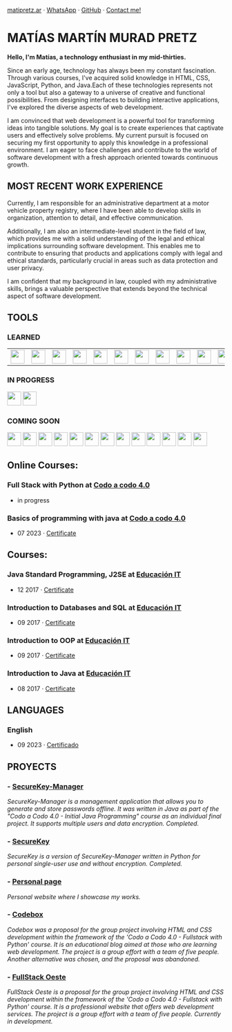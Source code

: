 [matipretz.ar](https://matipretz.ar/) · [WhatsApp](https://tinyurl.com/acces1) · [GitHub](https://github.com/matipretz) · [Contact me!](https://matipretz.ar/contact)

# MATÍAS MARTÍN MURAD PRETZ

**Hello, I'm Matías, a technology enthusiast in my mid-thirties.**

Since an early age, technology has always been my constant fascination. Through various courses, I've acquired solid knowledge in HTML, CSS, JavaScript, Python, and Java.Each of these technologies represents not only a tool but also a gateway to a universe of creative and functional possibilities. From designing interfaces to building interactive applications, I've explored the diverse aspects of web development.

I am convinced that web development is a powerful tool for transforming ideas into tangible solutions. My goal is to create experiences that captivate users and effectively solve problems. My current pursuit is focused on securing my first opportunity to apply this knowledge in a professional environment. I am eager to face challenges and contribute to the world of software development with a fresh approach oriented towards continuous growth.

## MOST RECENT WORK EXPERIENCE

Currently, I am responsible for an administrative department at a motor vehicle property registry, where I have been able to develop skills in organization, attention to detail, and effective communication.

Additionally, I am also an intermediate-level student in the field of law, which provides me with a solid understanding of the legal and ethical implications surrounding software development. This enables me to contribute to ensuring that products and applications comply with legal and ethical standards, particularly crucial in areas such as data protection and user privacy.

I am confident that my background in law, coupled with my administrative skills, brings a valuable perspective that extends beyond the technical aspect of software development.

## TOOLS

### LEARNED



<div style="align:center">
    <table>
        <tr>
            <td><img height="32" width="32" src="https://cdn.simpleicons.org/visualstudiocode"/></td>
            <td><img height="32" width="32" src="https://cdn.simpleicons.org/linux"/></td>
            <td><img height="32" width="32" src="https://cdn.simpleicons.org/ubuntu"/></td>
            <td><img height="32" width="32" src="https://cdn.simpleicons.org/windowsterminal"/></td>
            <td><img height="32" width="32" src="https://cdn.simpleicons.org/openjdk"/></td>
            <td><img height="32" width="32" src="https://cdn.simpleicons.org/mysql"/></td>
            <td><img height="32" width="32" src="https://cdn.simpleicons.org/python"/></td>
            <td><img height="32" width="32" src="https://cdn.simpleicons.org/git"/></td>
            <td><img height="32" width="32" src="https://cdn.simpleicons.org/github"/></td>
            <td><img height="32" width="32" src="https://cdn.simpleicons.org/html5"/></td>
            <td><img height="32" width="32" src="https://cdn.simpleicons.org/css3"/></td>
        </tr>
    </table>
</div>



### IN PROGRESS
<img height="32" width="32" src="https://cdn.simpleicons.org/bootstrap"/>
<img height="32" width="32" src="https://cdn.simpleicons.org/javascript"/>

### COMING SOON
<img height="32" width="32" src="https://cdn.simpleicons.org/node.js"/>
<img height="32" width="32" src="https://cdn.simpleicons.org/express"/>
<img height="32" width="32" src="https://cdn.simpleicons.org/npm"/>
<img height="32" width="32" src="https://cdn.simpleicons.org/vue.js"/>
<img height="32" width="32" src="https://cdn.simpleicons.org/mongodb"/>
<img height="32" width="32" src="https://cdn.simpleicons.org/flask"/>
<img height="32" width="32" src="https://cdn.simpleicons.org/react"/>
<img height="32" width="32" src="https://cdn.simpleicons.org/angular"/>
<img height="32" width="32" src="https://cdn.simpleicons.org/sass"/>
<img height="32" width="32" src="https://cdn.simpleicons.org/less"/>
<!---
<img height="32" width="32" src="https://cdn.simpleicons.org/materialize"/>
-->
<img height="32" width="32" src="https://cdn.simpleicons.org/tailwindcss"/>
<img height="32" width="32" src="https://cdn.simpleicons.org/flutter"/>
<img height="32" width="32" src="https://cdn.simpleicons.org/heroku"/>

## Online Courses:

### **Full Stack with Python** at [Codo a codo 4.0](https://agenciadeaprendizaje.bue.edu.ar/codo-a-codo/)

- in progress

### **Basics of programming with java** at [Codo a codo 4.0](https://agenciadeaprendizaje.bue.edu.ar/codo-a-codo/)

- 07 2023 · [Certificate](https://drive.google.com/file/d/1NRTS0h5E0a1epArzntPvWQ2vxd34Y-Yu)

## Courses:

### **Java Standard Programming, J2SE** at [Educación IT](https://www.educacionit.com/)

- 12 2017 · [Certificate](https://www.educacionit.com/perfil/matias-martin-murad-pretz-225217/certificado/25229)

### **Introduction to Databases and SQL** at [Educación IT](https://www.educacionit.com/)

- 09 2017 · [Certificate](https://www.educacionit.com/perfil/matias-martin-murad-pretz-225217/certificado/27282)

### **Introduction to OOP** at [Educación IT](https://www.educacionit.com/)

- 09 2017 · [Certificate](https://www.educacionit.com/perfil/matias-martin-murad-pretz-225217/certificado/25209)

### **Introduction to Java** at [Educación IT](https://www.educacionit.com/)

- 08 2017 · [Certificate](https://www.educacionit.com/perfil/matias-martin-murad-pretz-225217/certificado/26726)

## LANGUAGES

### **English**

- 09 2023 · [Certificado](https://www.efset.org/cert/oiXghv)

## PROYECTS

### - [SecureKey-Manager](http://github.com/matipretz/SecureKey-Manager)

_SecureKey-Manager is a management application that allows you to generate and store passwords offline. It was written in Java as part of the "Codo a Codo 4.0 - Initial Java Programming" course as an individual final project. It supports multiple users and data encryption. Completed._


### - [SecureKey](http://github.com/matipretz/SecureKey)

_SecureKey is a version of SecureKey-Manager written in Python for personal single-user use and without encryption. Completed._

### - [Personal page](http://matipretz.ar)

_Personal website where I showcase my works._

### - [Codebox](http://matipretz.ar/codebox)

_Codebox was a proposal for the group project involving HTML and CSS development within the framework of the 'Codo a Codo 4.0 - Fullstack with Python' course. It is an educational blog aimed at those who are learning web development. The project is a group effort with a team of five people. Another alternative was chosen, and the proposal was abandoned._

### - [FullStack Oeste](http://matipretz.ar/fullstackoeste)

_FullStack Oeste is a proposal for the group project involving HTML and CSS development within the framework of the 'Codo a Codo 4.0 - Fullstack with Python' course. It is a professional website that offers web development services. The project is a group effort with a team of five people. Currently in development._
